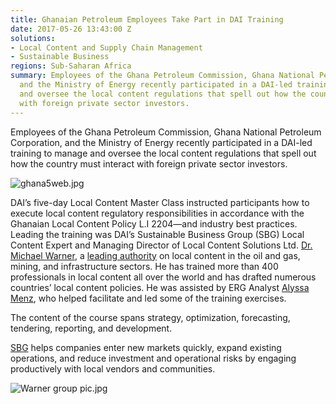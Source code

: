 ```yaml
---
title: Ghanaian Petroleum Employees Take Part in DAI Training
date: 2017-05-26 13:43:00 Z
solutions:
- Local Content and Supply Chain Management
- Sustainable Business
regions: Sub-Saharan Africa
summary: Employees of the Ghana Petroleum Commission, Ghana National Petroleum Corporation,
  and the Ministry of Energy recently participated in a DAI-led training to manage
  and oversee the local content regulations that spell out how the country must interact
  with foreign private sector investors.
---
```


Employees of the Ghana Petroleum Commission, Ghana National Petroleum Corporation, and the Ministry of Energy recently participated in a DAI-led training to manage and oversee the local content regulations that spell out how the country must interact with foreign private sector investors.

![ghana5web.jpg](/uploads/ghana5web.jpg)

DAI’s five-day Local Content Master Class instructed participants how to execute local content regulatory responsibilities in accordance with the Ghanaian Local Content Policy L.I 2204—and industry best practices. Leading the training was DAI’s Sustainable Business Group (SBG) Local Content Expert and Managing Director of Local Content Solutions Ltd. [Dr. Michael Warner](https://www.dai.com/who-we-are/our-team/michael-warner), a [leading authority](https://www.dai.com/news/dai-joins-forces-with-local-content-solutions-ltd) on local content in the oil and gas, mining, and infrastructure sectors. He has trained more than 400 professionals in local content all over the world and has drafted numerous countries’ local content policies. He was assisted by ERG Analyst [Alyssa Menz](https://www.dai.com/who-we-are/our-team/alyssa-menz), who helped facilitate and led some of the training exercises.  

The content of the course spans strategy, optimization, forecasting, tendering, reporting, and development.  

[SBG](https://www.dai.com/our-work/solutions/sustainable-business) helps companies enter new markets quickly, expand existing operations, and reduce investment and operational risks by engaging productively with local vendors and communities.

![Warner group pic.jpg](/uploads/Warner%20group%20pic.jpg)
